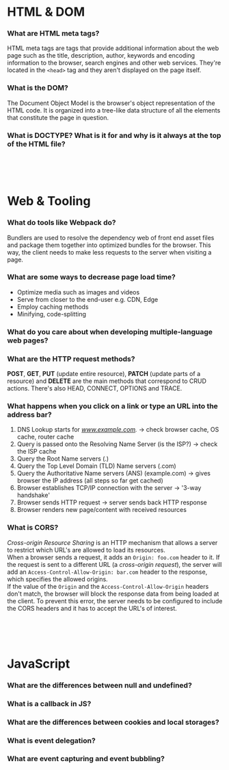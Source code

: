 # HTML & DOM
### What are HTML meta tags?  
HTML meta tags are tags that provide additional information about the web page such as the title, description, author, keywords and encoding information to the browser, search engines and other web services. They're located in the `<head>` tag and they aren't displayed on the page itself.

### What is the DOM?
The Document Object Model is the browser's object representation of the HTML code. It is organized into a tree-like data structure of all the elements that constitute the page in question.

### What is DOCTYPE? What is it for and why is it always at the top of the HTML file?  

<br>
<br>
<br>

# Web & Tooling
### What do tools like Webpack do?
Bundlers are used to resolve the dependency web of front end asset files and package them together into optimized bundles for the browser. This way, the client needs to make less requests to the server when visiting a page.

### What are some ways to decrease page load time?  
* Optimize media such as images and videos
* Serve from closer to the end-user e.g. CDN, Edge
* Employ caching methods
* Minifying, code-splitting

### What do you care about when developing multiple-language web pages?  
  
### What are the HTTP request methods?  
**POST**, **GET**, **PUT** (update entire resource), **PATCH** (update parts of a resource) and **DELETE** are the main methods that correspond to CRUD actions. There's also HEAD, CONNECT, OPTIONS and TRACE.
  
### What happens when you click on a link or type an URL into the address bar?
1. DNS Lookup starts for *www.example.com.* -> check browser cache, OS cache, router cache
2. Query is passed onto the Resolving Name Server (is the ISP?) -> check the ISP cache
3. Query the Root Name servers (.)
4. Query the Top Level Domain (TLD) Name servers (.com)
5. Query the Authoritative Name servers (ANS) (example.com) -> gives browser the IP address (all steps so far get cached)
6. Browser establishes TCP/IP connection with the server -> '3-way handshake'
7. Browser sends HTTP request -> server sends back HTTP response
8. Browser renders new page/content with received resources
  
### What is CORS?
*Cross-origin Resource Sharing* is an HTTP mechanism that allows a server to restrict which URL's are allowed to load its resources.  
When a browser sends a request, it adds an `Origin: foo.com` header to it. If the request is sent to a different URL (a *cross-origin request*), the server will add an `Access-Control-Allow-Origin: bar.com` header to the response, which specifies the allowed origins.  
If the value of the `Origin` and the `Access-Control-Allow-Origin` headers don't match, the browser will block the response data from being loaded at the client. To prevent this error, the server needs to be configured to include the CORS headers and it has to accept the URL's of interest.

<br>
<br>
<br>

# JavaScript
### What are the differences between null and undefined?  
### What is a callback in JS?  
  
### What are the differences between cookies and local storages?  
  
### What is event delegation?  
  
### What are event capturing and event bubbling?  
  
